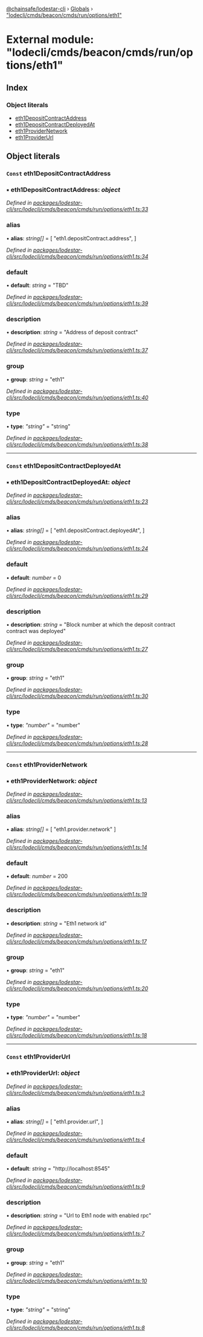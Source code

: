 [@chainsafe/lodestar-cli](../README.md) › [Globals](../globals.md) › ["lodecli/cmds/beacon/cmds/run/options/eth1"](_lodecli_cmds_beacon_cmds_run_options_eth1_.md)

# External module: "lodecli/cmds/beacon/cmds/run/options/eth1"

## Index

### Object literals

* [eth1DepositContractAddress](_lodecli_cmds_beacon_cmds_run_options_eth1_.md#const-eth1depositcontractaddress)
* [eth1DepositContractDeployedAt](_lodecli_cmds_beacon_cmds_run_options_eth1_.md#const-eth1depositcontractdeployedat)
* [eth1ProviderNetwork](_lodecli_cmds_beacon_cmds_run_options_eth1_.md#const-eth1providernetwork)
* [eth1ProviderUrl](_lodecli_cmds_beacon_cmds_run_options_eth1_.md#const-eth1providerurl)

## Object literals

### `Const` eth1DepositContractAddress

### ▪ **eth1DepositContractAddress**: *object*

*Defined in [packages/lodestar-cli/src/lodecli/cmds/beacon/cmds/run/options/eth1.ts:33](https://github.com/ChainSafe/lodestar/blob/618cb3037/packages/lodestar-cli/src/lodecli/cmds/beacon/cmds/run/options/eth1.ts#L33)*

###  alias

• **alias**: *string[]* = [
    "eth1.depositContract.address",
  ]

*Defined in [packages/lodestar-cli/src/lodecli/cmds/beacon/cmds/run/options/eth1.ts:34](https://github.com/ChainSafe/lodestar/blob/618cb3037/packages/lodestar-cli/src/lodecli/cmds/beacon/cmds/run/options/eth1.ts#L34)*

###  default

• **default**: *string* = "TBD"

*Defined in [packages/lodestar-cli/src/lodecli/cmds/beacon/cmds/run/options/eth1.ts:39](https://github.com/ChainSafe/lodestar/blob/618cb3037/packages/lodestar-cli/src/lodecli/cmds/beacon/cmds/run/options/eth1.ts#L39)*

###  description

• **description**: *string* = "Address of deposit contract"

*Defined in [packages/lodestar-cli/src/lodecli/cmds/beacon/cmds/run/options/eth1.ts:37](https://github.com/ChainSafe/lodestar/blob/618cb3037/packages/lodestar-cli/src/lodecli/cmds/beacon/cmds/run/options/eth1.ts#L37)*

###  group

• **group**: *string* = "eth1"

*Defined in [packages/lodestar-cli/src/lodecli/cmds/beacon/cmds/run/options/eth1.ts:40](https://github.com/ChainSafe/lodestar/blob/618cb3037/packages/lodestar-cli/src/lodecli/cmds/beacon/cmds/run/options/eth1.ts#L40)*

###  type

• **type**: *"string"* = "string"

*Defined in [packages/lodestar-cli/src/lodecli/cmds/beacon/cmds/run/options/eth1.ts:38](https://github.com/ChainSafe/lodestar/blob/618cb3037/packages/lodestar-cli/src/lodecli/cmds/beacon/cmds/run/options/eth1.ts#L38)*

___

### `Const` eth1DepositContractDeployedAt

### ▪ **eth1DepositContractDeployedAt**: *object*

*Defined in [packages/lodestar-cli/src/lodecli/cmds/beacon/cmds/run/options/eth1.ts:23](https://github.com/ChainSafe/lodestar/blob/618cb3037/packages/lodestar-cli/src/lodecli/cmds/beacon/cmds/run/options/eth1.ts#L23)*

###  alias

• **alias**: *string[]* = [
    "eth1.depositContract.deployedAt",
  ]

*Defined in [packages/lodestar-cli/src/lodecli/cmds/beacon/cmds/run/options/eth1.ts:24](https://github.com/ChainSafe/lodestar/blob/618cb3037/packages/lodestar-cli/src/lodecli/cmds/beacon/cmds/run/options/eth1.ts#L24)*

###  default

• **default**: *number* = 0

*Defined in [packages/lodestar-cli/src/lodecli/cmds/beacon/cmds/run/options/eth1.ts:29](https://github.com/ChainSafe/lodestar/blob/618cb3037/packages/lodestar-cli/src/lodecli/cmds/beacon/cmds/run/options/eth1.ts#L29)*

###  description

• **description**: *string* = "Block number at which the deposit contract contract was deployed"

*Defined in [packages/lodestar-cli/src/lodecli/cmds/beacon/cmds/run/options/eth1.ts:27](https://github.com/ChainSafe/lodestar/blob/618cb3037/packages/lodestar-cli/src/lodecli/cmds/beacon/cmds/run/options/eth1.ts#L27)*

###  group

• **group**: *string* = "eth1"

*Defined in [packages/lodestar-cli/src/lodecli/cmds/beacon/cmds/run/options/eth1.ts:30](https://github.com/ChainSafe/lodestar/blob/618cb3037/packages/lodestar-cli/src/lodecli/cmds/beacon/cmds/run/options/eth1.ts#L30)*

###  type

• **type**: *"number"* = "number"

*Defined in [packages/lodestar-cli/src/lodecli/cmds/beacon/cmds/run/options/eth1.ts:28](https://github.com/ChainSafe/lodestar/blob/618cb3037/packages/lodestar-cli/src/lodecli/cmds/beacon/cmds/run/options/eth1.ts#L28)*

___

### `Const` eth1ProviderNetwork

### ▪ **eth1ProviderNetwork**: *object*

*Defined in [packages/lodestar-cli/src/lodecli/cmds/beacon/cmds/run/options/eth1.ts:13](https://github.com/ChainSafe/lodestar/blob/618cb3037/packages/lodestar-cli/src/lodecli/cmds/beacon/cmds/run/options/eth1.ts#L13)*

###  alias

• **alias**: *string[]* = [
    "eth1.provider.network"
  ]

*Defined in [packages/lodestar-cli/src/lodecli/cmds/beacon/cmds/run/options/eth1.ts:14](https://github.com/ChainSafe/lodestar/blob/618cb3037/packages/lodestar-cli/src/lodecli/cmds/beacon/cmds/run/options/eth1.ts#L14)*

###  default

• **default**: *number* = 200

*Defined in [packages/lodestar-cli/src/lodecli/cmds/beacon/cmds/run/options/eth1.ts:19](https://github.com/ChainSafe/lodestar/blob/618cb3037/packages/lodestar-cli/src/lodecli/cmds/beacon/cmds/run/options/eth1.ts#L19)*

###  description

• **description**: *string* = "Eth1 network id"

*Defined in [packages/lodestar-cli/src/lodecli/cmds/beacon/cmds/run/options/eth1.ts:17](https://github.com/ChainSafe/lodestar/blob/618cb3037/packages/lodestar-cli/src/lodecli/cmds/beacon/cmds/run/options/eth1.ts#L17)*

###  group

• **group**: *string* = "eth1"

*Defined in [packages/lodestar-cli/src/lodecli/cmds/beacon/cmds/run/options/eth1.ts:20](https://github.com/ChainSafe/lodestar/blob/618cb3037/packages/lodestar-cli/src/lodecli/cmds/beacon/cmds/run/options/eth1.ts#L20)*

###  type

• **type**: *"number"* = "number"

*Defined in [packages/lodestar-cli/src/lodecli/cmds/beacon/cmds/run/options/eth1.ts:18](https://github.com/ChainSafe/lodestar/blob/618cb3037/packages/lodestar-cli/src/lodecli/cmds/beacon/cmds/run/options/eth1.ts#L18)*

___

### `Const` eth1ProviderUrl

### ▪ **eth1ProviderUrl**: *object*

*Defined in [packages/lodestar-cli/src/lodecli/cmds/beacon/cmds/run/options/eth1.ts:3](https://github.com/ChainSafe/lodestar/blob/618cb3037/packages/lodestar-cli/src/lodecli/cmds/beacon/cmds/run/options/eth1.ts#L3)*

###  alias

• **alias**: *string[]* = [
    "eth1.provider.url",
  ]

*Defined in [packages/lodestar-cli/src/lodecli/cmds/beacon/cmds/run/options/eth1.ts:4](https://github.com/ChainSafe/lodestar/blob/618cb3037/packages/lodestar-cli/src/lodecli/cmds/beacon/cmds/run/options/eth1.ts#L4)*

###  default

• **default**: *string* = "http://localhost:8545"

*Defined in [packages/lodestar-cli/src/lodecli/cmds/beacon/cmds/run/options/eth1.ts:9](https://github.com/ChainSafe/lodestar/blob/618cb3037/packages/lodestar-cli/src/lodecli/cmds/beacon/cmds/run/options/eth1.ts#L9)*

###  description

• **description**: *string* = "Url to Eth1 node with enabled rpc"

*Defined in [packages/lodestar-cli/src/lodecli/cmds/beacon/cmds/run/options/eth1.ts:7](https://github.com/ChainSafe/lodestar/blob/618cb3037/packages/lodestar-cli/src/lodecli/cmds/beacon/cmds/run/options/eth1.ts#L7)*

###  group

• **group**: *string* = "eth1"

*Defined in [packages/lodestar-cli/src/lodecli/cmds/beacon/cmds/run/options/eth1.ts:10](https://github.com/ChainSafe/lodestar/blob/618cb3037/packages/lodestar-cli/src/lodecli/cmds/beacon/cmds/run/options/eth1.ts#L10)*

###  type

• **type**: *"string"* = "string"

*Defined in [packages/lodestar-cli/src/lodecli/cmds/beacon/cmds/run/options/eth1.ts:8](https://github.com/ChainSafe/lodestar/blob/618cb3037/packages/lodestar-cli/src/lodecli/cmds/beacon/cmds/run/options/eth1.ts#L8)*
